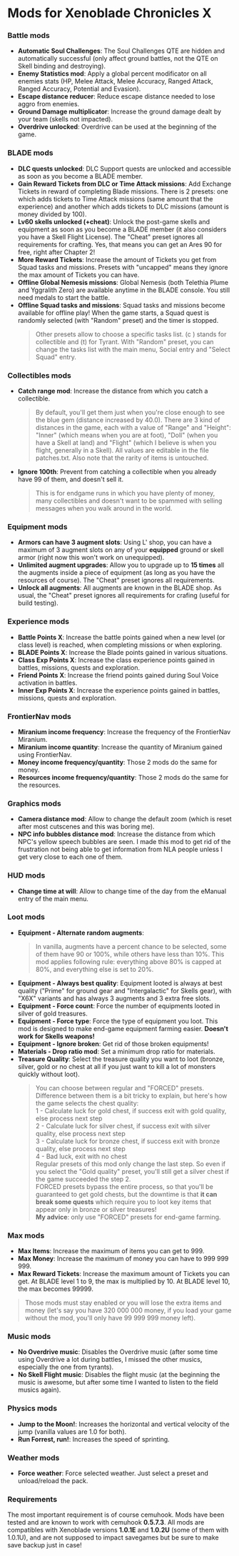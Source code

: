 # Mods for Xenoblade Chronicles X
### Battle mods

- **Automatic Soul Challenges**: The Soul Challenges QTE are hidden and automatically successful (only affect ground battles, not the QTE on Skell binding and destroying).
- **Enemy Statistics mod**: Apply a global percent modificator on all enemies stats (HP, Melee Attack, Melee Accuracy, Ranged Attack, Ranged Accuracy, Potential and Evasion).
- **Escape distance reducer**: Reduce escape distance needed to lose aggro from enemies.
- **Ground Damage multiplicator**: Increase the ground damage dealt by your team (skells not impacted).
- **Overdrive unlocked**: Overdrive can be used at the beginning of the game.

### BLADE mods
- **DLC quests unlocked**: DLC Support quests are unlocked and accessible as soon as you become a BLADE member.
- **Gain Reward Tickets from DLC or Time Attack missions**: Add Exchange Tickets in reward of completing Blade missions. There is 2 presets: one which adds tickets to Time Attack missions (same amount that the experience) and another which adds tickets to DLC missions (amount is money divided by 100).
- **Lv60 skells unlocked (+cheat)**: Unlock the post-game skells and equipment as soon as you become a BLADE member (it also considers you have a Skell Flight License). The "Cheat" preset ignores all requirements for crafting. Yes, that means you can get an Ares 90 for free, right after Chapter 2!
- **More Reward Tickets**: Increase the amount of Tickets you get from Squad tasks and missions. Presets with "uncapped" means they ignore the max amount of Tickets you can have.
- **Offline Global Nemesis missions**: Global Nemesis (both Telethia Plume and Yggralith Zero) are available anytime in the BLADE console. You still need medals to start the battle.
- **Offline Squad tasks and missions**: Squad tasks and missions become available for offline play! When the game starts, a Squad quest is randomly selected (with "Random" preset) and the timer is stopped.
    > Other presets allow to choose a specific tasks list.  (c ) stands for collectible and (t) for Tyrant.
    > With "Random" preset, you can change the tasks list with the main menu, Social entry and "Select Squad" entry.

### Collectibles mods
- **Catch range mod**: Increase the distance from which you catch a collectible.
   > By default, you'll get them just when you're close enough to see the blue gem (distance increased by 40.0). There are 3 kind of distances in the game, each with a value of "Range" and "Height": "Inner" (which means when you are at foot), "Doll" (when you have a Skell at land) and "Flight" (which I believe is when you flight, generally in a Skell). All values are editable in the file patches.txt. Also note that the rarity of items is untouched.
- **Ignore 100th**: Prevent from catching a collectible when you already have 99 of them, and doesn't sell it.
  > This is for endgame runs in which you have plenty of money, many collectibles and doesn't want to be spammed with selling messages when you walk around in the world.

### Equipment mods
- **Armors can have 3 augment slots**: Using L' shop, you can have a maximum of 3 augment slots on any of your **equipped** ground or skell armor (right now this won't work on unequipped).
- **Unlimited augment upgrades**: Allow you to upgrade up to **15 times** all the augments inside a piece of equipment (as long as you have the resources of course). The "Cheat" preset ignores all requirements.
- **Unlock all augments**: All augments are known in the BLADE shop. As usual, the "Cheat" preset ignores all requirements for crafing (useful for build testing).

### Experience mods
- **Battle Points X**: Increase the battle points gained when a new level (or class level) is reached, when completing missions or when exploring.
- **BLADE Points X**: Increase the Blade points gained in various situations.
- **Class Exp Points X**: Increase the class experience points gained in battles, missions, quests and exploration.
- **Friend Points X**: Increase the friend points gained during Soul Voice activation in battles.
- **Inner Exp Points X**: Increase the experience points gained in battles, missions, quests and exploration.

### FrontierNav mods
- **Miranium income frequency**: Increase the frequency of the FrontierNav Miranium.
- **Miranium income quantity**: Increase the quantity of Miranium gained using FrontierNav.
- **Money income frequency/quantity**: Those 2 mods do the same for money.
- **Resources income frequency/quantity**: Those 2 mods do the same for the resources.

### Graphics mods
- **Camera distance mod**: Allow to change the default zoom (which is reset after most cutscenes and this was boring me).
- **NPC info bubbles distance mod**: Increase the distance from which NPC's yellow speech bubbles are seen. I made this mod to get rid of the frustration not being able to get information from NLA people unless I get very close to each one of them.

### HUD mods
- **Change time at will**: Allow to change time of the day from the eManual entry of the main menu.

### Loot mods
- **Equipment - Alternate random augments**: 
	> In vanilla, augments have a percent chance to be selected, some of them have 90 or 100%, while others have less than 10%.
	> This mod applies following rule: everything above 80% is capped at 80%, and everything else is set to 20%.
- **Equipment - Always best quality**: Equipment looted is always at best quality ("Prime" for ground gear and "Intergalactic" for Skells gear), with "X6X" variants and has always 3 augments and 3 extra free slots.
- **Equipment - Force count**: Force the number of equipments looted in silver of gold treasures.
- **Equipment - Force type**: Force the type of equipment you loot. This mod is designed to make end-game equipment farming easier. **Doesn't work for Skells weapons!**
- **Equipment - Ignore broken**: Get rid of those broken equipments!
- **Materials - Drop ratio mod**: Set a minimum drop ratio for materials.
- **Treasure Quality**: Select the treasure quality you want to loot (bronze, silver, gold or no chest at all if you just want to kill a lot of monsters quickly without loot).    
    > You can choose between regular and "FORCED" presets. Difference between them is a bit tricky to explain, but here's how the game selects the chest quality:    
    > 1 - Calculate luck for gold chest, if success exit with gold quality, else process next step    
    > 2 - Calculate luck for silver chest, if success exit with silver quality, else process next step    
    > 3 - Calculate luck for bronze chest, if success exit with bronze quality, else process next step    
    > 4 - Bad luck, exit with no chest    
    > Regular presets of this mod only change the last step. So even if you select the "Gold quality" preset, you'll still get a silver chest if the game succeeded the step 2.    
    > FORCED presets bypass the entire process, so that you'll be guaranteed to get gold chests, but the downtime is that **it can break some quests** which require you to loot key items that appear only in bronze or silver treasures!    
    > **My advice**: only use "FORCED" presets for end-game farming.

### Max mods
- **Max Items**: Increase the maximum of items you can get to 999.
- **Max Money**: Increase the maximum of money you can have to 999 999 999.
- **Max Reward Tickets**: Increase the maximum amount of Tickets you can get. At BLADE level 1 to 9, the max is multiplied by 10. At BLADE level 10, the max becomes 99999.
> Those mods must stay enabled or you will lose the extra items and money (let's say you have 320 000 000 money, if you load your game without the mod, you'll only have 99 999 999 money left).

### Music mods
- **No Overdrive music**: Disables the Overdrive music (after some time using Overdrive a lot during battles, I missed the other musics, especially the one from tyrants).
- **No Skell Flight music**: Disables the flight music (at the beginning the music is awesome, but after some time I wanted to listen to the field musics again).

### Physics mods
- **Jump to the Moon!**: Increases the horizontal and vertical velocity of the jump (vanilla values are 1.0 for both).
- **Run Forrest, run!**: Increases the speed of sprinting.

### Weather mods
- **Force weather**: Force selected weather. Just select a preset and unload/reload the pack.

### Requirements
The most important requirement is of course cemuhook. Mods have been tested and are known to work with cemuhook **0.5.7.3**.
All mods are compatibles with Xenoblade versions **1.0.1E** and **1.0.2U** (some of them with 1.0.1U), and are not supposed to impact savegames but be sure to make save backup just in case!

